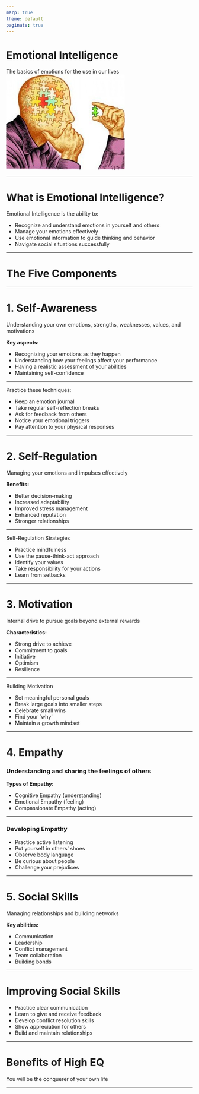 ```yaml
---
marp: true
theme: default
paginate: true
---
```


# Emotional Intelligence
The basics of emotions for the use in our lives
![bg right:50%](./images/self-aware.jpeg)

---

# What is Emotional Intelligence?

Emotional Intelligence is the ability to:
- Recognize and understand emotions in yourself and others
- Manage your emotions effectively
- Use emotional information to guide thinking and behavior
- Navigate social situations successfully

---

# The Five Components

---

# 1. Self-Awareness

Understanding your own emotions, strengths, weaknesses, values, and motivations

**Key aspects:**
- Recognizing your emotions as they happen
- Understanding how your feelings affect your performance
- Having a realistic assessment of your abilities
- Maintaining self-confidence

---

Practice these techniques:
- Keep an emotion journal
- Take regular self-reflection breaks
- Ask for feedback from others
- Notice your emotional triggers
- Pay attention to your physical responses

---

# 2. Self-Regulation

Managing your emotions and impulses effectively

**Benefits:**
- Better decision-making
- Increased adaptability
- Improved stress management
- Enhanced reputation
- Stronger relationships

---

Self-Regulation Strategies

- Practice mindfulness
- Use the pause-think-act approach
- Identify your values
- Take responsibility for your actions
- Learn from setbacks

---

# 3. Motivation

Internal drive to pursue goals beyond external rewards

**Characteristics:**
- Strong drive to achieve
- Commitment to goals
- Initiative
- Optimism
- Resilience

---

Building Motivation

- Set meaningful personal goals
- Break large goals into smaller steps
- Celebrate small wins
- Find your 'why'
- Maintain a growth mindset

---

# 4. Empathy

### Understanding and sharing the feelings of others

**Types of Empathy:**
- Cognitive Empathy (understanding)
- Emotional Empathy (feeling)
- Compassionate Empathy (acting)

---

### Developing Empathy

- Practice active listening
- Put yourself in others' shoes
- Observe body language
- Be curious about people
- Challenge your prejudices

---

# 5. Social Skills

Managing relationships and building networks

**Key abilities:**
- Communication
- Leadership
- Conflict management
- Team collaboration
- Building bonds

---

# Improving Social Skills

- Practice clear communication
- Learn to give and receive feedback
- Develop conflict resolution skills
- Show appreciation for others
- Build and maintain relationships

---

# Benefits of High EQ

You will be the conquerer of your own life

---
